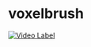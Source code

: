 # voxelbrush

[![Video Label](http://img.youtube.com/vi/PcdRz4aUd_s/0.jpg)](https://youtu.be/PcdRz4aUd_s?t=0s)


